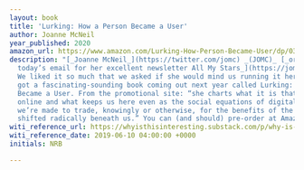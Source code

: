```yaml
---
layout: book
title: 'Lurking: How a Person Became a User'
author: Joanne McNeil
year_published: 2020
amazon_url: https://www.amazon.com/Lurking-How-Person-Became-User/dp/0374194335/ref=as_li_ss_tl?keywords=lurking&qid=1577196679&sr=8-1&linkCode=ll1&tag=noahbrierdotc-20&linkId=0bd1f7a435fc90e985f388a505e725dd&language=en_US
description: "[_Joanne McNeil_](https://twitter.com/jomc) _(JOMC)_ [_originally wrote
  today’s email for her excellent newsletter All My Stars_](https://jomc.substack.com/p/cayce-and-case)_.
  We liked it so much that we asked if she would mind us running it here. Joanne’s
  got a fascinating-sounding book coming out next year called Lurking: How a Person
  Became a User. From the promotional site: “she charts what it is that brought people
  online and what keeps us here even as the social equations of digital life—what
  we’re made to trade, knowingly or otherwise, for the benefits of the internet—have
  shifted radically beneath us.” You can (and should) pre-order at Amazon._"
witi_reference_url: https://whyisthisinteresting.substack.com/p/why-is-this-interesting-the-william
witi_reference_date: 2019-06-10 04:00:00 +0000
initials: NRB

---
```


